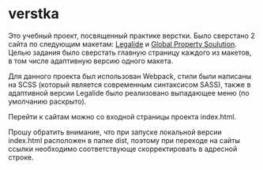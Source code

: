 # verstka
Это учебный проект, посвященный практике верстки. 
Было сверстано 2 сайта по следующим макетам: [Legalide](https://www.figma.com/file/uYEVZl5ftL4M2mINrRZ3ZI/%5BPublished%5D%5BEN%5D-«Legalide»?node-id=964%3A5456) и [Global Property Soulution](https://www.figma.com/file/uYEVZl5ftL4M2mINrRZ3ZI/%5BPublished%5D%5BEN%5D-«Legalide»?node-id=964%3A5456).
Целью задания было сверстать главную страницу каждого из макетов, в том числе адаптивную версию одного макета.

Для данного проекта был использован Webpack, стили были написаны на SCSS (который является современным синтаксисом SASS), также в адаптивной версии Legalide было реализовано выпадающее меню (по умолчанию раскрыто).

Перейти к сайтам можно со входной страницы проекта index.html.

Прошу обратить внимание, что при запуске локальной версии index.html расположен в папке dist, поэтому при переходе на сайты ссылки необходимо соответствующе скорректировать в адресной строке.
